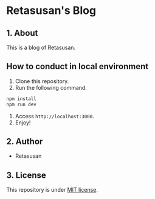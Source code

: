 # Retasusan's Blog

## 1. About

This is a blog of Retasusan.

## How to conduct in local environment

1. Clone this repository.
2. Run the following command.

```bash
npm install
npm run dev
```

1. Access `http://localhost:3000`.
2. Enjoy!

## 2. Author

- Retasusan

## 3. License

This repository is under [MIT license](https://en.wikipedia.org/wiki/MIT_License).
